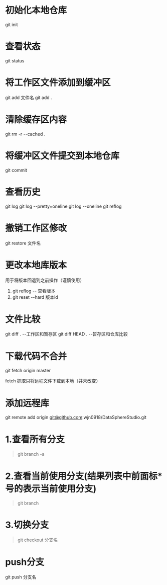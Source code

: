 <!--
 * @Author: wjn
 * @Date: 2020-09-17 09:40:30
 * @LastEditors: wjn
 * @LastEditTime: 2020-09-17 10:05:25
-->

# 初始化本地仓库

git init 


# 查看状态

git status 

# 将工作区文件添加到缓冲区

git add 文件名
git add . 

# 清除缓存区内容

git rm -r --cached .

# 将缓冲区文件提交到本地仓库

git commit



# 查看历史
git log
git log --pretty=oneline
git log --oneline
git reflog


# 撤销工作区修改

git restore 文件名

# 更改本地库版本

用于将版本回退到之前操作（谨慎使用）

1. git reflog   -- 查看版本
2. git reset --hard 版本id

# 文件比较

git diff .   --工作区和暂存区
git diff HEAD .   --暂存区和仓库比较



# 下载代码不合并

git fetch origin master

fetch 抓取只将远程文件下载到本地（并未改变）


# 添加远程库

git remote add origin git@github.com:wjn0918/DataSphereStudio.git


# 1.查看所有分支
> git branch -a
　　
# 2.查看当前使用分支(结果列表中前面标*号的表示当前使用分支)
> git branch
 
# 3.切换分支
> git checkout 分支名

# push分支

git push 分支名